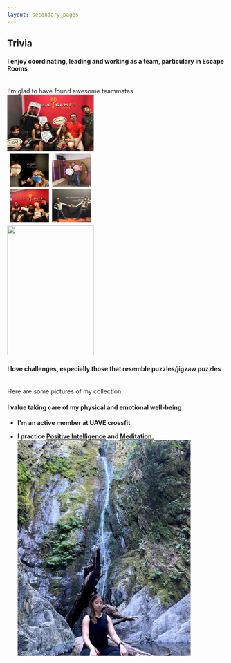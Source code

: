 ```yaml
---
layout: secondary_pages
---
```


## Trivia

<div class="row">
    <div class="col-sm-6"> <h4 class="tagline"> I enjoy coordinating, leading and working as a team, particulary in Escape Rooms </h4><br>
I'm glad to have found awesome teammates<br> </div>
<div class="col-sm-3"><img src="/assets/images/escape.jpeg"  
        class="displayed" width=200 height=300 border=0 /></div>
</div>


<div class="row">
  <div class="col-sm-3"><img src="/assets/images/puzzles.jpg"  
        class="displayed" width=200 height=300 border=0 /></div>
  <div class="col-sm-6"> <h4 class="tagline"> I love challenges, especially those that resemble puzzles/jigzaw puzzles </h4><br>
Here are some pictures of my collection<br> </div>
</div>	


	
 




#### I value taking care of my physical and emotional well-being
- **I'm an active member at UAVE crossfit**<br>
 
- **I practice <a href="https://www.positiveintelligence.com/" target="_blank">Positive Intelligence</a> and  <a href="https://www.headspace.com/meditation-101/what-is-meditation" target="_blank">Meditation.</a>**<br>
<img src="/assets/images/fall_final.jpg" class="displayed" align="middle" width="400" height="500" /> <br>	






